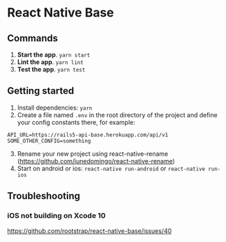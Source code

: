 # React Native Base

## Commands
1. **Start the app**. `yarn start`
2. **Lint the app**. `yarn lint`
3. **Test the app**. `yarn test`

## Getting started
1. Install dependencies: `yarn`
2. Create a file named `.env` in the root directory of the project and define your config constants there, for example:
```
API_URL=https://rails5-api-base.herokuapp.com/api/v1
SOME_OTHER_CONFIG=something
```
3. Rename your new project using react-native-rename (https://github.com/junedomingo/react-native-rename)
4. Start on android or ios: `react-native run-android` or `react-native run-ios`

## Troubleshooting

### iOS not building on Xcode 10

https://github.com/rootstrap/react-native-base/issues/40
